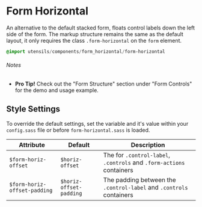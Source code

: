
# Form Horizontal
An alternative to the default stacked form, floats control labels down
the left side of the form. The markup structure remains the same as the
default layout, it only requires the class `.form-horizontal` on the
`form` element.

```sass
@import utensils/components/form_horizontal/form-horizontal
```

###### Notes
- **Pro Tip!** Check out the "Form Structure" section under "Form
  Controls" for the demo and usage example.

## Style Settings
To override the default settings, set the variable and it's value
within your `config.sass` file or before `form-horizontal.sass` is loaded.

Attribute                    | Default                  | Description
---------------------------- | ------------------------ | -------------------------------------------
`$form-horiz-offset`         | `$horiz-offset`          | The for `.control-label`, `.controls` and `.form-actions` containers
`$form-horiz-offset-padding` | `$horiz-offset-padding`  | The padding between the `.control-label` and `.controls` containers

